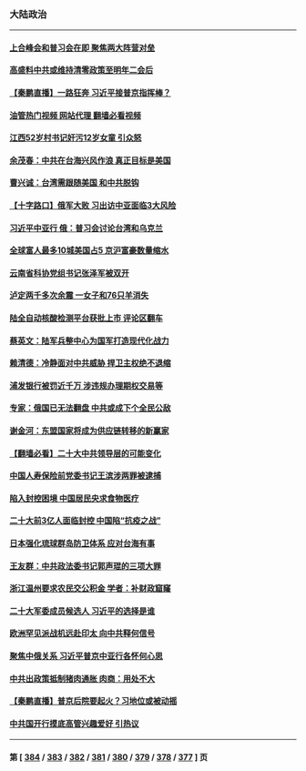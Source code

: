 ### 大陆政治
---
#### [上合峰会和普习会在即 聚焦两大阵营对垒](../../pages/ncid277/n13824392.md?09140845) 
#### [高盛料中共或维持清零政策至明年二会后](../../pages/ncid277/n13824406.md?09140845) 
#### [【秦鹏直播】一路狂奔 习近平接普京指挥棒？](../../pages/ncid277/n13824416.md?09140845) 
#### [油管热门视频 网站代理 翻墙必看视频](http://209.222.30.114:81/youtube.html?09140845)
#### [江西52岁村书记奸污12岁女童 引众怒](../../pages/ncid277/n13824316.md?09140845) 
#### [余茂春：中共在台海兴风作浪 真正目标是美国](../../pages/ncid277/n13824313.md?09140845) 
#### [曹兴诚：台湾需跟随美国 和中共脱钩](../../pages/ncid277/n13824177.md?09140845) 
#### [【十字路口】俄军大败 习出访中亚面临3大风险](../../pages/ncid277/n13824051.md?09140845) 
#### [习近平中亚行 俄：普习会讨论台湾和乌克兰](../../pages/ncid277/n13824173.md?09140845) 
#### [全球富人最多10城美国占5 京沪富豪数量缩水](../../pages/ncid277/n13824278.md?09140845) 
#### [云南省科协党组书记张泽军被双开](../../pages/ncid277/n13823979.md?09140845) 
#### [泸定两千多次余震 一女子和76只羊消失](../../pages/ncid277/n13824005.md?09140845) 
#### [陆全自动核酸检测平台获批上市 评论区翻车](../../pages/ncid277/n13823962.md?09140845) 
#### [蔡英文：陆军兵整中心为国军打造现代化战力](../../pages/ncid277/n13824001.md?09140845) 
#### [赖清德：冷静面对中共威胁 捍卫主权绝不退缩](../../pages/ncid277/n13823911.md?09140845) 
#### [浦发银行被罚近千万 涉违规办理期权交易等](../../pages/ncid277/n13823903.md?09140845) 
#### [专家：俄国已无法翻盘 中共或成下个全民公敌](../../pages/ncid277/n13823801.md?09140845) 
#### [谢金河：东盟国家将成为供应链转移的新赢家](../../pages/ncid277/n13823757.md?09140845) 
#### [【翻墙必看】二十大中共领导层的可能变化](../../pages/ncid277/n13823715.md?09140845) 
#### [中国人寿保险前党委书记王滨涉两罪被逮捕](../../pages/ncid277/n13823733.md?09140845) 
#### [陷入封控困境 中国居民央求食物医疗](../../pages/ncid277/n13823589.md?09140845) 
#### [二十大前3亿人面临封控 中国陷“抗疫之战”](../../pages/ncid277/n13823735.md?09140845) 
#### [日本强化琉球群岛防卫体系 应对台海有事](../../pages/ncid277/n13823710.md?09140845) 
#### [王友群：中共政法委书记郭声琨的三项大罪](../../pages/ncid277/n13823608.md?09140845) 
#### [浙江温州要求农民交公积金 学者：补财政窟窿](../../pages/ncid277/n13823668.md?09140845) 
#### [二十大军委成员候选人 习近平的选择是谁](../../pages/ncid277/n13823536.md?09140845) 
#### [欧洲罕见派战机远赴印太 向中共释何信号](../../pages/ncid277/n13823532.md?09140845) 
#### [聚焦中俄关系 习近平普京中亚行各怀何心思](../../pages/ncid277/n13823571.md?09140845) 
#### [中共出政策抵制猪肉通胀 肉商：用处不大](../../pages/ncid277/n13823583.md?09140845) 
#### [【秦鹏直播】普京后院要起火？习地位或被动摇](../../pages/ncid277/n13823594.md?09140845) 
#### [中共国开行摸底高管兴趣爱好 引热议](../../pages/ncid277/n13822898.md?09140845) 

---
#### 第 [ [384](./384.md?09140845) / [383](./383.md?09140845) / [382](./382.md?09140845) / [381](./381.md?09140845) / [380](./380.md?09140845) / [379](./379.md?09140845) / [378](./378.md?09140845) / [377](./377.md?09140845) ] 页
